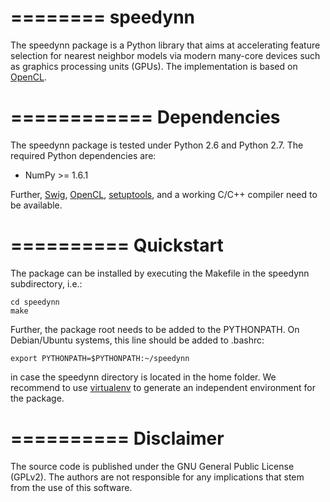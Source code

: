 ========
speedynn
========

The speedynn package is a Python library that aims at accelerating feature selection for nearest neighbor models via modern many-core devices such as graphics processing units (GPUs). The implementation is based on [OpenCL](https://www.khronos.org/opencl/OpenCL). 

============
Dependencies
============

The speedynn package is tested under Python 2.6 and Python 2.7. The required Python dependencies are:

- NumPy >= 1.6.1

Further, [Swig](http://www.swig.org), [OpenCL](https://www.khronos.org/opencl/OpenCL), [setuptools](https://pypi.python.org/pypi/setuptools), and a working C/C++ compiler need to be available.

==========
Quickstart
==========

The package can be installed by executing the Makefile in the speedynn subdirectory, i.e.:
```
cd speedynn
make
```
Further, the package root needs to be added to the PYTHONPATH. On Debian/Ubuntu systems, this line should be added to .bashrc:
```
export PYTHONPATH=$PYTHONPATH:~/speedynn
```
in case the speedynn directory is located in the home folder. We recommend to use [virtualenv](https://pypi.python.org/pypi/virtualenv) to generate an independent environment for the package.

==========
Disclaimer
==========

The source code is published under the GNU General Public License (GPLv2). The authors are not responsible for any implications that stem from the use of this software.

